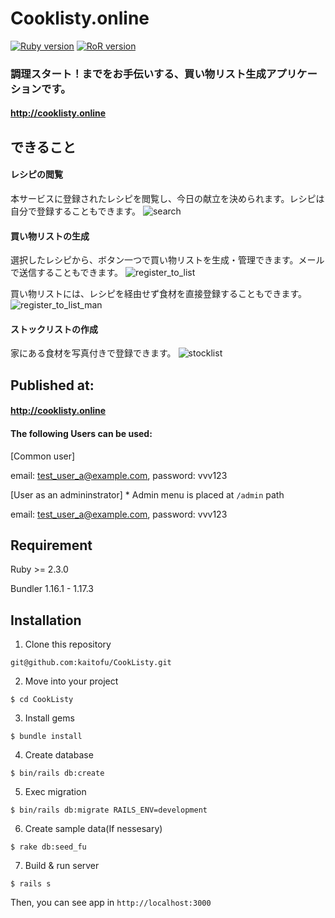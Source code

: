 # Cooklisty.online
[![Ruby version](https://img.shields.io/badge/Ruby-2.3.7-red.svg)]()
[![RoR version](https://img.shields.io/badge/Ruby%20on%20Rails-5.1.6-red.svg)]()

### 調理スタート！までをお手伝いする、買い物リスト生成アプリケーションです。
#### http://cooklisty.online

## できること
#### レシピの閲覧
本サービスに登録されたレシピを閲覧し、今日の献立を決められます。レシピは自分で登録することもできます。
![search](https://user-images.githubusercontent.com/36021748/53551204-0d803400-3b7c-11e9-846b-8c6941533beb.gif)

#### 買い物リストの生成
選択したレシピから、ボタン一つで買い物リストを生成・管理できます。メールで送信することもできます。
![register_to_list](https://user-images.githubusercontent.com/36021748/53551260-386a8800-3b7c-11e9-83f7-c50222d97eae.gif)

買い物リストには、レシピを経由せず食材を直接登録することもできます。
![register_to_list_man](https://user-images.githubusercontent.com/36021748/53551202-0ce79d80-3b7c-11e9-97cb-ac37b0b59301.gif)

#### ストックリストの作成
家にある食材を写真付きで登録できます。
![stocklist](https://user-images.githubusercontent.com/36021748/53551205-0d803400-3b7c-11e9-8b68-401b7da46a7a.gif)


## Published at:
#### http://cooklisty.online

#### The following Users can be used:

[Common user] 

email: test_user_a@example.com,  password: vvv123
  
[User as an admininstrator] * Admin menu is placed at `/admin` path

email: test_user_a@example.com,  password: vvv123


## Requirement
Ruby >= 2.3.0

Bundler 1.16.1 - 1.17.3

## Installation

1. Clone this repository
```
git@github.com:kaitofu/CookListy.git
```

2. Move into your project
```
$ cd CookListy
```

3. Install gems
```
$ bundle install
```

4. Create database
```
$ bin/rails db:create
```

5. Exec migration
```
$ bin/rails db:migrate RAILS_ENV=development
```

6. Create sample data(If nessesary)
```
$ rake db:seed_fu
```

7. Build & run server
```
$ rails s
```
Then, you can see app in `http://localhost:3000`
